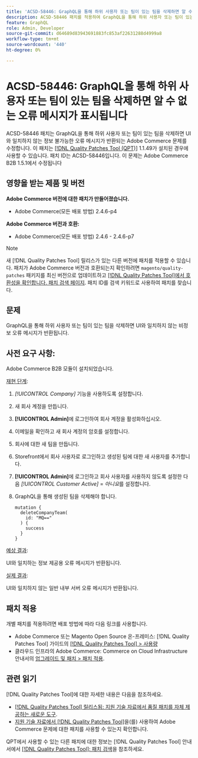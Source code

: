 ```yaml
---
title: 'ACSD-58446: GraphQL을 통해 하위 사용자 또는 팀이 있는 팀을 삭제하면 알 수 없는 오류 메시지가 표시됨'
description: ACSD-58446 패치를 적용하여 GraphQL을 통해 하위 사용자 또는 팀이 있는 팀을 삭제하면 UI와 일치하지 않는 정보 불가능한 오류 메시지가 반환되는 Adobe Commerce 문제를 해결합니다.
feature: GraphQL
role: Admin, Developer
source-git-commit: d64689d83943691883fc853af22631288d4999a8
workflow-type: tm+mt
source-wordcount: '440'
ht-degree: 0%

---
```


# ACSD-58446: GraphQL을 통해 하위 사용자 또는 팀이 있는 팀을 삭제하면 알 수 없는 오류 메시지가 표시됩니다

ACSD-58446 패치는 GraphQL을 통해 하위 사용자 또는 팀이 있는 팀을 삭제하면 UI와 일치하지 않는 정보 불가능한 오류 메시지가 반환되는 Adobe Commerce 문제를 수정합니다. 이 패치는 [[!DNL Quality Patches Tool (QPT)]](/help/announcements/adobe-commerce-announcements/magento-quality-patches-released-new-tool-to-self-serve-quality-patches.md) 1.1.49가 설치된 경우에 사용할 수 있습니다. 패치 ID는 ACSD-58446입니다. 이 문제는 Adobe Commerce B2B 1.5.1에서 수정됩니다

## 영향을 받는 제품 및 버전

**Adobe Commerce 버전에 대한 패치가 만들어졌습니다.**

* Adobe Commerce(모든 배포 방법) 2.4.6-p4

**Adobe Commerce 버전과 호환:**

* Adobe Commerce(모든 배포 방법) 2.4.6 - 2.4.6-p7

>[!NOTE]
>
>새 [!DNL Quality Patches Tool] 릴리스가 있는 다른 버전에 패치를 적용할 수 있습니다. 패치가 Adobe Commerce 버전과 호환되는지 확인하려면 `magento/quality-patches` 패키지를 최신 버전으로 업데이트하고 [[!DNL Quality Patches Tool]에서 호환성을 확인합니다. 패치 검색 페이지](https://experienceleague.adobe.com/tools/commerce-quality-patches/index.html). 패치 ID를 검색 키워드로 사용하여 패치를 찾습니다.

## 문제

GraphQL을 통해 하위 사용자 또는 팀이 있는 팀을 삭제하면 UI와 일치하지 않는 비정보 오류 메시지가 반환됩니다.

## 사전 요구 사항:

Adobe Commerce B2B 모듈이 설치되었습니다.

<u>재현 단계</u>:

1. *[!UICONTROL Company]* 기능을 사용하도록 설정합니다.
1. 새 회사 계정을 만듭니다.
1. **[!UICONTROL Admin]**&#x200B;에 로그인하여 회사 계정을 활성화하십시오.
1. 이메일을 확인하고 새 회사 계정의 암호를 설정합니다.
1. 회사에 대한 새 팀을 만듭니다.
1. Storefront에서 회사 사용자로 로그인하고 생성된 팀에 대한 새 사용자를 추가합니다.
1. **[!UICONTROL Admin]**&#x200B;에 로그인하고 회사 사용자를 사용하지 않도록 설정한 다음 *[!UICONTROL Customer Active]* = *아니요*&#x200B;를 설정합니다.
1. GraphQL을 통해 생성된 팀을 삭제해야 합니다.

   ```
   mutation {
     deleteCompanyTeam(
       id: "MQ=="
     ) {
       success
     }
   }
   ```

<u>예상 결과</u>:

UI와 일치하는 정보 제공용 오류 메시지가 반환됩니다.

<u>실제 결과</u>:

UI와 일치하지 않는 일반 내부 서버 오류 메시지가 반환됩니다.

## 패치 적용

개별 패치를 적용하려면 배포 방법에 따라 다음 링크를 사용합니다.

* Adobe Commerce 또는 Magento Open Source 온-프레미스: [!DNL Quality Patches Tool] 가이드의 [[!DNL Quality Patches Tool] > 사용량](https://experienceleague.adobe.com/docs/commerce-operations/tools/quality-patches-tool/usage.html)
* 클라우드 인프라의 Adobe Commerce: Commerce on Cloud Infrastructure 안내서의 [업그레이드 및 패치 > 패치 적용](https://experienceleague.adobe.com/docs/commerce-cloud-service/user-guide/develop/upgrade/apply-patches.html).

## 관련 읽기

[!DNL Quality Patches Tool]에 대한 자세한 내용은 다음을 참조하세요.

* [[!DNL Quality Patches Tool] 릴리스됨: 지원 기술 자료에서 품질 패치를 자체 제공하는 새로운 도구](/help/announcements/adobe-commerce-announcements/magento-quality-patches-released-new-tool-to-self-serve-quality-patches.md).
* [지원 기술 자료에서  [!DNL Quality Patches Tool]](/help/support-tools/patches-available-in-qpt-tool/check-patch-for-magento-issue-with-magento-quality-patches.md)을(를) 사용하여 Adobe Commerce 문제에 대한 패치를 사용할 수 있는지 확인합니다.

QPT에서 사용할 수 있는 다른 패치에 대한 정보는 [!DNL Quality Patches Tool] 안내서에서 [[!DNL Quality Patches Tool]: 패치 검색](https://experienceleague.adobe.com/tools/commerce-quality-patches/index.html)을 참조하세요.
